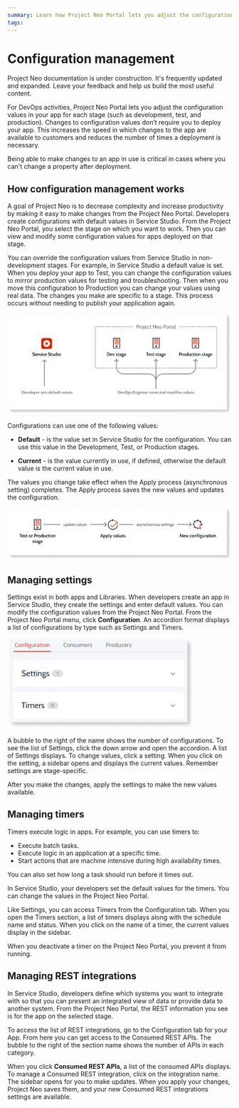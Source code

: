 ```yaml
---
summary: Learn how Project Neo Portal lets you adjust the configuration values for stages like development, testing, or production.
tags:
---
```


# Configuration management

<div class="info" markdown="1">

Project Neo documentation is under construction. It's frequently updated and expanded. Leave your feedback and help us build the most useful content.

</div>

For DevOps activities, Project Neo Portal lets you adjust the configuration values in your app for each stage (such as development, test, and production). Changes to configuration values don’t require you to deploy your app. This increases the speed in which changes to the app are available to customers and reduces the number of times a deployment is necessary.

Being able to make changes to an app in use is critical in cases where you can't change a property after deployment.

## How configuration management works

A goal of Project Neo is to decrease complexity and increase productivity by making it easy to make changes from the Project Neo Portal. Developers create configurations with default values in Service Studio. From the Project Neo Portal, you select the stage on which you want to work. Then you can view and modify some configuration values for apps deployed on that stage.

You can override the configuration values from Service Studio in non-development stages. For example, in Service Studio a default value is set. When you deploy your app to Test, you can change the configuration values to mirror production values for testing and troubleshooting. Then when you move this configuration to Production you can change your values using real data. The changes you make are specific to a stage. This process occurs without needing to publish your application again.

![configuration management-how-works screen](images/configuration-management-works-diag.png)

Configurations can use one of the following values:

* **Default** - is the value set in Service Studio for the configuration. You can use this value in the Development, Test, or Production stages.

* **Current** - is the value currently in use, if defined, otherwise the default value is the current value in use.

The values you change take effect when the Apply process (asynchronous setting) completes. The Apply process saves the new values and updates the configuration.

![configuration management apply changes](images/apply-changes-process-diag.png)

## Managing settings

Settings exist in both apps and Libraries. When developers create an app in Service Studio, they create the settings and enter default values. You can modify the configuration values from the Project Neo Portal. From the Project Neo Portal menu, click **Configuration**. An accordion format displays a list of configurations by type such as Settings and Timers.

![configuration management screen](images/configuration-menu-pl.png)

A bubble to the right of the name shows the number of configurations. To see the list of Settings, click the down arrow and open the accordion. A list of Settings displays. To change values, click a setting. When you click on the setting, a sidebar opens and displays the current values. Remember settings are stage-specific.

After you make the changes, apply the settings to make the new values available.

## Managing timers

Timers execute logic in apps. For example, you can use timers to:

* Execute batch tasks.
* Execute logic in an application at a specific time.
* Start actions that are machine intensive during high availability times.

You can also set how long a task should run before it times out.

In Service Studio, your developers set the default values for the timers. You can change the values in the Project Neo Portal.

Like Settings, you can access Timers from the Configuration tab. When you open the Timers section, a list of timers displays along with the schedule name and status. When you click on the name of a timer, the current values display in the sidebar.

<div class="info" markdown="1">

When you deactivate a timer on the Project Neo Portal, you prevent it from running.

</div>

## Managing REST integrations

In Service Studio, developers define which systems you want to integrate with so that you can present an integrated view of data or provide data to another system. From the Project Neo Portal, the REST information you see is for the app on the selected stage.

To access the list of REST integrations, go to the Configuration tab for your App. From here you can get access to the Consumed REST APIs. The bubble to the right of the section name shows the number of APIs in each category.

When you click **Consumed REST APIs**, a list of the consumed APIs displays. To manage a Consumed REST integration, click on the integration name. The sidebar opens for you to make updates. When you apply your changes, Project Neo saves them, and your new Consumed REST integrations settings are available.

